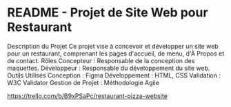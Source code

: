 
# README - Projet de Site Web pour Restaurant
Description du Projet
Ce projet vise à concevoir et développer un site web pour un restaurant, comprenant les pages d'accueil, de menu, d'À Propos et de contact.
Rôles
Concepteur : Responsable de la conception des maquettes.
Développeur : Responsable du développement du site web.
Outils Utilisés
Conception : Figma
Développement : HTML, CSS
Validation : W3C Validator
Gestion de Projet : Méthodologie Agile

https://trello.com/b/B9xPSaPc/restaurant-pizza-website

